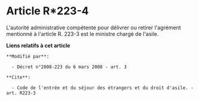 # Article R*223-4

L'autorité administrative compétente pour délivrer ou retirer l'agrément mentionné à l'article R. 223-3 est le ministre
chargé de l'asile.

**Liens relatifs à cet article**

	**Modifié par**:

	  - Décret n°2008-223 du 6 mars 2008 - art. 3

	**Cite**:

	  - Code de l'entrée et du séjour des étrangers et du droit d'asile. - art. R223-3
